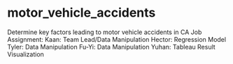 # motor_vehicle_accidents
Determine key factors leading to motor vehicle accidents in CA
Job Assignment: 
Kaan: Team Lead/Data Manipulation
Hector: Regression Model
Tyler: Data Manipulation
Fu-Yi: Data Manipulation
Yuhan: Tableau Result Visualization
